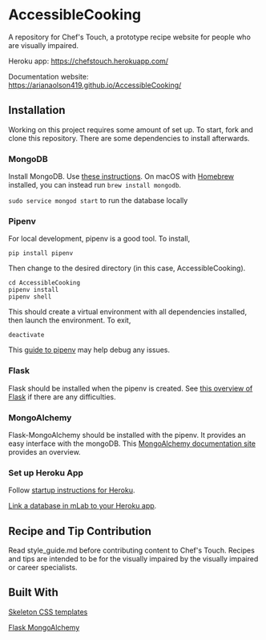 # AccessibleCooking
A repository for Chef's Touch, a prototype recipe website for people who are visually impaired.

Heroku app: https://chefstouch.herokuapp.com/

Documentation website: https://arianaolson419.github.io/AccessibleCooking/

## Installation

Working on this project requires some amount of set up. To start, fork and clone this repository. There are some dependencies to install afterwards.

### MongoDB

Install MongoDB. Use [these
instructions](https://docs.mongodb.com/getting-started/shell/installation/). On
macOS with [Homebrew](https://brew.sh/) installed, you can instead run `brew install mongodb`.

`sudo service mongod start` to run the database locally

### Pipenv

For local development, pipenv is a good tool. To install,

```shell
pip install pipenv
```

Then change to the desired directory (in this case, AccessibleCooking).

```shell
cd AccessibleCooking
pipenv install
pipenv shell
```

This should create a virtual environment with all dependencies installed, then launch the environment. To exit,

```shell
deactivate
```

This [guide to pipenv](https://robots.thoughtbot.com/how-to-manage-your-python-projects-with-pipenv) may help debug any issues.

### Flask

Flask should be installed when the pipenv is created. See [this overview of Flask](http://flask.pocoo.org/) if there are any difficulties.

### MongoAlchemy

Flask-MongoAlchemy should be installed with the pipenv. It provides an easy interface with the mongoDB. This [MongoAlchemy documentation site](https://pythonhosted.org/Flask-MongoAlchemy/) provides an overview.

### Set up Heroku App

Follow [startup instructions for Heroku](https://devcenter.heroku.com/start).

[Link a database in mLab to your Heroku app](https://devcenter.heroku.com/articles/mongolab).

## Recipe and Tip Contribution

Read style_guide.md before contributing content to Chef's Touch. Recipes and tips are intended to be for the visually impaired by the visually impaired or career specialists.

## Built With

[Skeleton CSS templates](http://getskeleton.com)

[Flask MongoAlchemy](https://pythonhosted.org/Flask-MongoAlchemy/)
